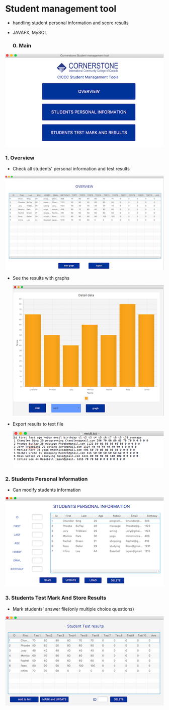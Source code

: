 # Student management tool 

- handling student personal information and score results

- JAVAFX, MySQL

  

  ### 0. Main

![main](./img/main.png)

### 1. Overview 

- Check all students' personal information and test results

![overview](./img/overview.png)



- See the results with graphs

  ![graphs](./img/graphs.png)

  

- Export results to text file

  ![Export](./img/Export.png)



### 2. Students Personal Information

- Can modify students information

![personalInfo](./img/personalInfo.png)





### 3. Students Test Mark And Store Results 

- Mark students' answer file(only multiple choice questions)

![testMark](./img/testMark.png)